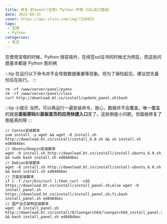 ```yaml
---
title: 修复 BTpanel(宝塔) Python 环境（SSL续订错误）
date: 2022-09-25
cover: https://api.vlssu.com/img/?220925
tags:
 - 宝塔
 - Python
categories: 
 - 笔记
---
```


在使用宝塔的时候，Python 很容易炸，在续签ssl证书的时候尤为明显，而这些问题基本都是 Python 惹的祸

:::tip
在运行以下命令并不会导致数据重置等现象。但为了保险起见，建议您先备份后在执行。
:::

```
rm -rf /www/server/panel/pyenv
rm -rf /www/server/panel/class
curl http://download.bt.cn/install/update_panel.sh|bash
```

:::tip 小提示
当然，可以再运行一遍安装命令，放心，数据并不会覆盖，唯一覆盖的就是**面板密码**和**面板首页的应用快捷入口**变了。这些倒是小问题，但面板修复了倒是真的呀
:::

```
// Centos安装脚本
yum install -y wget && wget -O install.sh http://download.bt.cn/install/install_6.0.sh && sh install.sh ed8484bec
// Ubuntu/Deepin安装脚本
wget -O install.sh http://download.bt.cn/install/install-ubuntu_6.0.sh && sudo bash install.sh ed8484bec
// Debian安装脚本
wget -O install.sh http://download.bt.cn/install/install-ubuntu_6.0.sh && bash install.sh ed8484bec
// 万能安装脚本
if [ -f /usr/bin/curl ];then curl -sSO https://download.bt.cn/install/install_panel.sh;else wget -O install_panel.sh https://download.bt.cn/install/install_panel.sh;fi;bash install_panel.sh ed8484bec
// 国产龙芯架构安装脚本
wget -O install_panel.sh http://download.bt.cn/install/0/loongarch64/loongarch64_install_panel.sh && bash install_panel.sh ed8484bec
```
